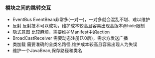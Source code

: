 ### 模块之间的跳转交互

* EventBus
EventBean非常多(一对一)，一对多就会混乱不堪、难以维护
* 反射
反射技术可以成功，维护成本较高且容易出现高版本@hide限制
* 隐式意图
比较麻烦，需要维护Manifest中的action
* BroadCastReceiver
需要动态注册(7.0后)，需求方发送广播
* 类加载
需要准确的全类名路径,维护成本较高且容易出现人为失误
* 维护一个JavaBean,保存路径和类名



